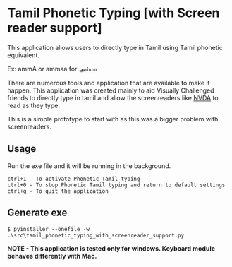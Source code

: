 # Tamil Phonetic Typing [with Screen reader support]
This application allows users to directly type in Tamil using Tamil phonetic equivalent.

Ex: ammA or ammaa for அம்மா

There are numerous tools and application that are available to make it happen. 
This application was created mainly to aid Visually Challenged friends to directly type in tamil and allow the screenreaders like [NVDA](https://www.nvaccess.org/) to read as they type.

This is a simple prototype to start with as this was a bigger problem with screenreaders.


## Usage
Run the exe file and it will be running in the background.
```
ctrl+1 - To activate Phonetic Tamil typing
ctrl+0 - To stop Phonetic Tamil typing and return to default settings
ctrl+q - To quit the application
```

## Generate exe
```
$ pyinstaller --onefile -w .\src\tamil_phonetic_typing_with_screenreader_support.py
```

**NOTE - This application is tested only for windows. Keyboard module behaves differently with Mac.**
